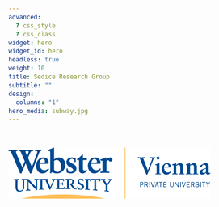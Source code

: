 ```yaml
---
advanced:
  ? css_style
  ? css_class
widget: hero
widget_id: hero
headless: true
weight: 10
title: Sedice Research Group
subtitle: ""
design:
  columns: "1"
hero_media: subway.jpg
---
```

<br><br>
<img src="https://raw.githubusercontent.com/sedice-project/sedice/main/static/media/logo.png" alt="Webster Vienna Private University" width="400"/>
